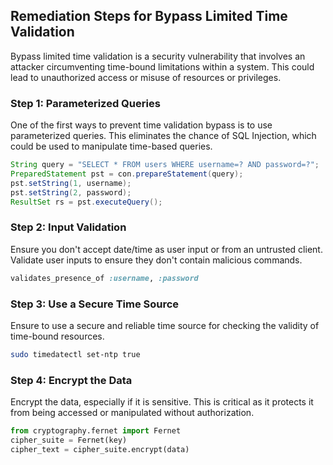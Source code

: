 

## Remediation Steps for Bypass Limited Time Validation
Bypass limited time validation is a security vulnerability that involves an attacker circumventing time-bound limitations within a system. This could lead to unauthorized access or misuse of resources or privileges.

### Step 1: Parameterized Queries
One of the first ways to prevent time validation bypass is to use parameterized queries. This eliminates the chance of SQL Injection, which could be used to manipulate time-based queries.

```java
String query = "SELECT * FROM users WHERE username=? AND password=?";
PreparedStatement pst = con.prepareStatement(query);
pst.setString(1, username);
pst.setString(2, password);
ResultSet rs = pst.executeQuery();
```

### Step 2: Input Validation
Ensure you don't accept date/time as user input or from an untrusted client. Validate user inputs to ensure they don't contain malicious commands.

```ruby
validates_presence_of :username, :password
```

### Step 3: Use a Secure Time Source
Ensure to use a secure and reliable time source for checking the validity of time-bound resources.

```bash
sudo timedatectl set-ntp true
```

### Step 4: Encrypt the Data
Encrypt the data, especially if it is sensitive. This is critical as it protects it from being accessed or manipulated without authorization.

```python
from cryptography.fernet import Fernet
cipher_suite = Fernet(key)
cipher_text = cipher_suite.encrypt(data)
```